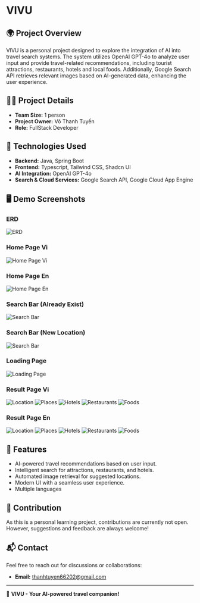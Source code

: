 # VIVU

## 🌍 Project Overview

VIVU is a personal project designed to explore the integration of AI into travel search systems. The system utilizes OpenAI GPT-4o to analyze user input and provide travel-related recommendations, including tourist attractions, restaurants, hotels and local foods. Additionally, Google Search API retrieves relevant images based on AI-generated data, enhancing the user experience.

## 👨‍💻 Project Details

- **Team Size:** 1 person
- **Project Owner:** Võ Thanh Tuyền
- **Role:** FullStack Developer

## 🚀 Technologies Used

- **Backend:** Java, Spring Boot
- **Frontend:** Typescript, Tailwind CSS, Shadcn UI
- **AI Integration:** OpenAI GPT-4o
- **Search & Cloud Services:** Google Search API, Google Cloud App Engine

## 🖥️ Demo Screenshots

### ERD
![ERD](Demo%20Images/ERD.png)

### Home Page Vi
![Home Page Vi](Demo%20Images/Home%20Page%20Vi.png)

### Home Page En
![Home Page En](Demo%20Images/Home%20Page%20En.png)

### Search Bar (Already Exist)
![Search Bar](Demo%20Images/Locations%20already%20available.png)

### Search Bar (New Location)
![Search Bar](Demo%20Images/New%20location.png)

### Loading Page
![Loading Page](Demo%20Images/Loading.png)

### Result Page Vi
![Location](Demo%20Images/Location%20Information%20Vi.png)
![Places](Demo%20Images/Places%20Vi.png)
![Hotels](Demo%20Images/Hotels%20Vi.png)
![Restaurants](Demo%20Images/Restaurants%20Vi.png)
![Foods](Demo%20Images/Foods%20Vi.png)

### Result Page En
![Location](Demo%20Images/Location%20Information%20En.png)
![Places](Demo%20Images/Places%20En.png)
![Hotels](Demo%20Images/Hotels%20En.png)
![Restaurants](Demo%20Images/Restaurants%20En.png)
![Foods](Demo%20Images/Foods%20En.png)

## 📌 Features

- AI-powered travel recommendations based on user input.
- Intelligent search for attractions, restaurants, and hotels.
- Automated image retrieval for suggested locations.
- Modern UI with a seamless user experience.
- Multiple languages

## 📢 Contribution

As this is a personal learning project, contributions are currently not open. However, suggestions and feedback are always welcome!

## 📬 Contact

Feel free to reach out for discussions or collaborations:

- **Email:** [thanhtuyen66202@gmail.com](mailto:thanhtuyen66202@gmail.com)

---

🚀 **VIVU - Your AI-powered travel companion!**

